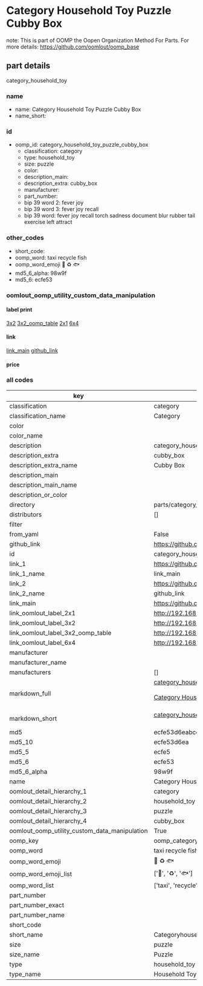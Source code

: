 # Category Household Toy Puzzle Cubby Box  

note: This is part of OOMP the Oopen Organization Method For Parts. For more details: https://github.com/oomlout/oomp_base

##  part details



category_household_toy

### name
* name: Category Household Toy Puzzle Cubby Box
* name_short: 
### id
* oomp_id: category_household_toy_puzzle_cubby_box
  * classification: category
  * type: household_toy
  * size: puzzle
  * color: 
  * description_main: 
  * description_extra: cubby_box
  * manufacturer: 
  * part_number: 
  * bip 39 word 2: fever joy
  * bip 39 word 3: fever joy recall
  * bip 39 word: fever joy recall torch sadness document blur rubber tail exercise left attract

### other_codes
* short_code: 
* oomp_word: taxi recycle fish
* oomp_word_emoji :taxi: :recycle: :fish:
* md5_6_alpha: 98w9f
* md5_6: ecfe53






### oomlout_oomp_utility_custom_data_manipulation
#### label print
[3x2](http://192.168.1.245:1112/?label=oomp%2098w9f)
[3x2_oomp_table](http://192.168.1.107:1112/?label=oomp%2098w9f)
[2x1](http://192.168.1.242:1112/?label=oomp%2098w9f)
[6x4](http://192.168.1.55:1112/?label=oomp%2098w9f)    

#### link

[link_main](https://github.com/oomlout/oomlout_oomp_current_version_messy/tree/main/parts/category_household_toy_puzzle_cubby_box) [github_link](https://github.com/oomlout/oomlout_oomp_part_src/tree/main/parts/category_household_toy_puzzle_cubby_box)                             

#### price







### all codes 
| key | value |  
| --- | --- |  
| classification | category |  
| classification_name | Category |  
| color |  |  
| color_name |  |  
| description | category_household_toy |  
| description_extra | cubby_box |  
| description_extra_name | Cubby Box |  
| description_main |  |  
| description_main_name |  |  
| description_or_color |   |  
| directory | parts/category_household_toy_puzzle_cubby_box |  
| distributors | [] |  
| filter |  |  
| from_yaml | False |  
| github_link | https://github.com/oomlout/oomlout_oomp_part_src/tree/main/parts/category_household_toy_puzzle_cubby_box |  
| id | category_household_toy_puzzle_cubby_box |  
| link_1 | https://github.com/oomlout/oomlout_oomp_current_version_messy/tree/main/parts/category_household_toy_puzzle_cubby_box |  
| link_1_name | link_main |  
| link_2 | https://github.com/oomlout/oomlout_oomp_part_src/tree/main/parts/category_household_toy_puzzle_cubby_box |  
| link_2_name | github_link |  
| link_main | https://github.com/oomlout/oomlout_oomp_current_version_messy/tree/main/parts/category_household_toy_puzzle_cubby_box |  
| link_oomlout_label_2x1 | http://192.168.1.242:1112/?label=oomp%2098w9f |  
| link_oomlout_label_3x2 | http://192.168.1.245:1112/?label=oomp%2098w9f |  
| link_oomlout_label_3x2_oomp_table | http://192.168.1.107:1112/?label=oomp%2098w9f |  
| link_oomlout_label_6x4 | http://192.168.1.55:1112/?label=oomp%2098w9f |  
| manufacturer |  |  
| manufacturer_name |  |  
| manufacturers | [] |  
| markdown_full | [category_household_toy_puzzle_cubby_box](https://github.com/oomlout/oomlout_oomp_current_version_messy/tree/main/parts/category_household_toy_puzzle_cubby_box)<br>[](https://github.com/oomlout/oomlout_oomp_current_version_messy/tree/main/parts/category_household_toy_puzzle_cubby_box)<br>[Category Household Toy Puzzle Cubby Box](https://github.com/oomlout/oomlout_oomp_current_version_messy/tree/main/parts/category_household_toy_puzzle_cubby_box)<br><br> |  
| markdown_short | [category_household_toy_puzzle_cubby_box](https://github.com/oomlout/oomlout_oomp_current_version_messy/tree/main/parts/category_household_toy_puzzle_cubby_box)<br><br> |  
| md5 | ecfe53d6eabcc30d01defe5566de22ab |  
| md5_10 | ecfe53d6ea |  
| md5_5 | ecfe5 |  
| md5_6 | ecfe53 |  
| md5_6_alpha | 98w9f |  
| name | Category Household Toy Puzzle Cubby Box |  
| oomlout_detail_hierarchy_1 | category |  
| oomlout_detail_hierarchy_2 | household_toy |  
| oomlout_detail_hierarchy_3 | puzzle |  
| oomlout_detail_hierarchy_4 | cubby_box |  
| oomlout_oomp_utility_custom_data_manipulation | True |  
| oomp_key | oomp_category_household_toy_puzzle_cubby_box |  
| oomp_word | taxi recycle fish |  
| oomp_word_emoji | :taxi: :recycle: :fish: |  
| oomp_word_emoji_list | [':taxi:', ':recycle:', ':fish:'] |  
| oomp_word_list | ['taxi', 'recycle', 'fish'] |  
| part_number |  |  
| part_number_exact |  |  
| part_number_name |  |  
| short_code |  |  
| short_name | Categoryhouseholdtoy |  
| size | puzzle |  
| size_name | Puzzle |  
| type | household_toy |  
| type_name | Household Toy |  
